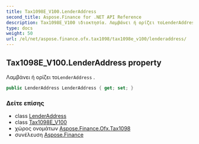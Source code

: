 ```yaml
---
title: Tax1098E_V100.LenderAddress
second_title: Aspose.Finance for .NET API Reference
description: Tax1098E_V100 ιδιοκτησία. Λαμβάνει ή ορίζει τοLenderAddress .
type: docs
weight: 50
url: /el/net/aspose.finance.ofx.tax1098/tax1098e_v100/lenderaddress/
---
```

## Tax1098E_V100.LenderAddress property

Λαμβάνει ή ορίζει το`LenderAddress` .

```csharp
public LenderAddress LenderAddress { get; set; }
```

### Δείτε επίσης

* class [LenderAddress](../../lenderaddress/)
* class [Tax1098E_V100](../)
* χώρος ονομάτων [Aspose.Finance.Ofx.Tax1098](../../tax1098e_v100/)
* συνέλευση [Aspose.Finance](../../../)


